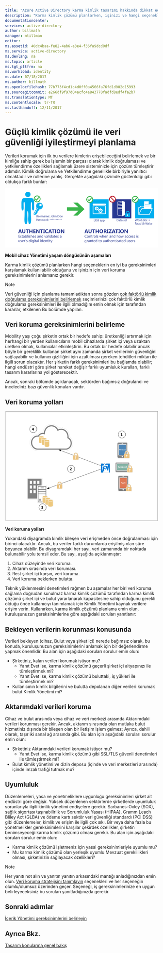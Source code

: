 ```yaml
---
title: "Azure Active Directory karma kimlik tasarımı hakkında dikkat edilecek noktalar - veri koruma gereksinimlerini belirleme | Microsoft Docs"
description: "Karma kimlik çözümü planlarken, işinizi ve hangi seçeneklerin en iyi bu gereksinimleri karşılamak kullanılabilir olan veri koruma gereksinimlerini belirleyin."
documentationcenter: 
services: active-directory
author: billmath
manager: mtillman
editor: 
ms.assetid: 40dc4baa-fe82-4ab6-a3e4-f36fa9dcd0df
ms.service: active-directory
ms.devlang: na
ms.topic: article
ms.tgt_pltfrm: na
ms.workload: identity
ms.date: 07/18/2017
ms.author: billmath
ms.openlocfilehash: 77b773f4cd1c4d0ff0a4566fa76fd1d002d15993
ms.sourcegitcommit: e266df9f97d04acfc4a843770fadfd8edf4fa2b7
ms.translationtype: MT
ms.contentlocale: tr-TR
ms.lasthandoff: 12/11/2017
---
```

# <a name="plan-for-enhancing-data-security-through-strong-identity-solution"></a>Güçlü kimlik çözümü ile veri güvenliği iyileştirmeyi planlama
Verileri korumak için ilk bu verilere kimlerin erişebileceğini belirlemek ve bir kimliğe sahip gerek bu işlemin bir parçası olarak kimlik doğrulaması ve yetkilendirme özellikleri sağlamak üzere sisteminizle için çözüm tümleştirir adımdır. Kimlik doğrulama ve Yetkilendirme genellikle birbiriyle yanıltıcı olmaktadır ve rollerine yanlış. Gerçekte aşağıdaki çizimde gösterildiği gibi oldukça farklı bunlar:

![](./media/hybrid-id-design-considerations/mobile-devicemgt-lifecycle.png)

**Mobil cihaz Yönetimi yaşam döngüsünün aşamaları**

Karma kimlik çözümü planlarken hangi seçeneklerin en iyi bu gereksinimleri karşılamak kullanılabilir olduğunu ve işinizin için veri koruma gereksinimlerini anlamanız gerekir.

> [!NOTE]
> Veri güvenliği için planlama tamamladıktan sonra gözden [çok faktörlü kimlik doğrulama gereksinimlerini belirlemek](active-directory-hybrid-identity-design-considerations-multifactor-auth-requirements.md) seçimlerinizi çok faktörlü kimlik doğrulama gereksinimleri ile ilgili olmadığını emin olmak için tarafından kararlar, etkilenen Bu bölümde yapılan.
> 
> 

## <a name="determine-data-protection-requirements"></a>Veri koruma gereksinimlerini belirleme
Mobility yaşı çoğu şirketin ortak bir hedefe sahip: üretkenliği artırmak için herhangi bir yerden kullanıcıların mobil cihazlarda şirket içi veya uzaktan üretken olmak, kullanıcılar etkinleştirin. Bu ortak bir hedefe olabilir ancak böyle bir gereklilik kullanan şirket aynı zamanda şirket verilerinin güvenliğini sağlayabilir ve kullanıcı gizliliğini için azaltılması gereken tehditleri miktarı ile ilgili sorun olacaktır. Her şirketin farklı gereksinimleri bu bağlamda olabilir; hangi endüstri göre şirket hareket değişir farklı uyumluluk kuralları, farklı tasarım kararlarına yol gösterecektir. 

Ancak, sonraki bölümde açıklanacak, sektörden bağımsız doğrulandı ve incelediniz bazı güvenlik konuları vardır.

## <a name="data-protection-paths"></a>Veri koruma yolları
![](./media/hybrid-id-design-considerations/data-protection-paths.png)

**Veri koruma yolları**

Yukarıdaki diyagramda kimlik bileşen veri erişmeden önce doğrulanması için birinci olacaktır. Ancak, bu veriler farklı durumlarda erişilmiş olan süre boyunca olabilir. Bu diyagramdaki her sayı, veri zamanında bir noktada bulunabilir yolu temsil eder. Bu sayı, aşağıda açıklanmıştır:

1. Cihaz düzeyinde veri koruma.
2. Aktarım sırasında veri koruması.
3. Rest şirket içi karşın, veri koruma.
4. Veri koruma beklerken bulutta.

Teknik yüklenmesini denetimleri rağmen bu aşamalar her biri veri koruma sağlama doğrudan sunulmaz karma kimlik çözümü tarafından karma kimlik çözümü şirket içi ve bulut yararlanarak kapasitesine sahip olduğunu gerekli olduğu önce kullanıcıyı tanımlamak için Kimlik Yönetimi kaynak verilere erişim verin. Kullanırken, karma kimlik çözümü planlama emin olun, kuruluşunuzun gereksinimlerine göre aşağıdaki soruları yanıtlanır:

## <a name="data-protection-at-rest"></a>Bekleyen verilerin korunması konusunda
Verileri bekleyen (cihaz, Bulut veya şirket içi) nerede bağımsız olarak, bu konuda, kuruluşunuzun gereksinimlerini anlamak için bir değerlendirme yapmak önemlidir. Bu alan için aşağıdaki soruları sorulur emin olun:

* Şirketiniz, kalan verileri korumak istiyor mu?
  * Yanıt Evet ise, karma kimlik çözümü geçerli şirket içi altyapınızı ile tümleştirmek mi?
  * Yanıt Evet ise, karma kimlik çözümü buluttaki, iş yükleri ile tümleştirmek mi?
* Kullanıcının kimlik bilgilerini ve bulutta depolanan diğer verileri korumak bulut Kimlik Yönetimi mi?

## <a name="data-protection-in-transit"></a>Aktarımdaki verileri koruma
Cihaz ve bulut arasında veya cihaz ve veri merkezi arasında Aktarımdaki verileri korunması gerekir. Ancak, aktarım sırasında olan mutlaka bulut hizmetiniz dışında bir bileşen olan bir iletişim işlem gelmez; Ayrıca, dahili olarak, taşır iki sanal ağ arasında gibi. Bu alan için aşağıdaki soruları sorulur emin olun:

* Şirketiniz Aktarımdaki verileri korumak istiyor mu?
  * Yanıt Evet ise, karma kimlik çözümü gibi SSL/TLS güvenli denetimleri ile tümleştirmek mi?
* Bulut kimlik yönetimi ve dizin deposu (içinde ve veri merkezleri arasında) içinde imzalı trafiği tutmak mu?

## <a name="compliance"></a>Uyumluluk
Düzenlemeleri, yasa ve yönetmeliklere uygunluğu gereksinimleri şirket ait endüstri göre değişir. Yüksek düzenlenen sektörlerde şirketlerde uyumluluk sorunlarıyla ilgili kimlik yönetimi endişelere gerekir. Sarbanes-Oxley (SOX), sağlık sigortası taşınabilirlik ve Sorumluluk Yasası (HIPAA), Gramm Leach Bliley Act (GLBA) ve ödeme kartı sektör veri güvenliği standardı (PCI DSS) gibi düzenlemeler, kimlik ve erişim ile ilgili çok sıkı. Bir veya daha fazla bu yönetmelikler gereksinimlerini karşılar çekirdek özellikler, şirketin benimseyeceği karma kimlik çözümü olması gerekir. Bu alan için aşağıdaki soruları sorulur emin olun:

* Karma kimlik çözümü işletmeniz için yasal gereksinimleriyle uyumlu mu?
* Mu karma kimlik çözümü olan yerleşik uyumlu Mevzuat gereklilikleri olması, şirketinizin sağlayacak özellikleri? 

> [!NOTE]
> Her yanıtı not alın ve yanıtın yanıtın arkasındaki mantığı anladığınızdan emin olun. [Veri koruma stratejisini tanımlayın](active-directory-hybrid-identity-design-considerations-data-protection-strategy.md) seçenekleri ve her seçeneğin olumlu/olumsuz üzerinden geçer.  Seçeneği, iş gereksinimlerinize en uygun belirleyeceksiniz bu soruları yanıtladığınızda gerekir.
> 
> 

## <a name="next-steps"></a>Sonraki adımlar
 [İçerik Yönetimi gereksinimlerini belirleyin](active-directory-hybrid-identity-design-considerations-contentmgt-requirements.md)

## <a name="see-also"></a>Ayrıca Bkz.
[Tasarım konularına genel bakış](active-directory-hybrid-identity-design-considerations-overview.md)

